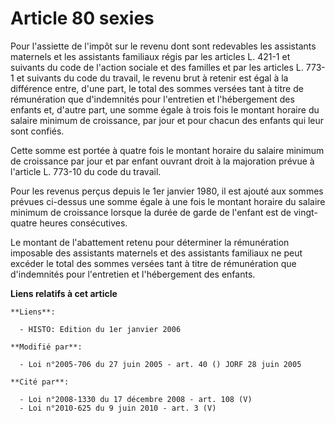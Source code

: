 # Article 80 sexies

Pour l'assiette de l'impôt sur le revenu dont sont redevables les assistants maternels et les assistants familiaux régis par
les articles L. 421-1 et suivants du code de l'action sociale et des familles et par les articles L. 773-1 et suivants du
code du travail, le revenu brut à retenir est égal à la différence entre, d'une part, le total des sommes versées tant à
titre de rémunération que d'indemnités pour l'entretien et l'hébergement des enfants et, d'autre part, une somme égale à
trois fois le montant horaire du salaire minimum de croissance, par jour et pour chacun des enfants qui leur sont confiés.

Cette somme est portée à quatre fois le montant horaire du salaire minimum de croissance par jour et par enfant ouvrant droit
à la majoration prévue à l'article L. 773-10 du code du travail.

Pour les revenus perçus depuis le 1er janvier 1980, il est ajouté aux sommes prévues ci-dessus une somme égale à une fois le
montant horaire du salaire minimum de croissance lorsque la durée de garde de l'enfant est de vingt-quatre heures
consécutives.

Le montant de l'abattement retenu pour déterminer la rémunération imposable des assistants maternels et des assistants
familiaux ne peut excéder le total des sommes versées tant à titre de rémunération que d'indemnités pour l'entretien et
l'hébergement des enfants.

**Liens relatifs à cet article**

	**Liens**:

	  - HISTO: Edition du 1er janvier 2006

	**Modifié par**:

	  - Loi n°2005-706 du 27 juin 2005 - art. 40 () JORF 28 juin 2005

	**Cité par**:

	  - Loi n°2008-1330 du 17 décembre 2008 - art. 108 (V)
	  - Loi n°2010-625 du 9 juin 2010 - art. 3 (V)
